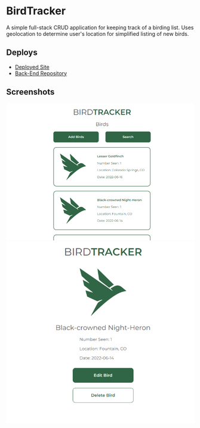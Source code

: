 # BirdTracker

A simple full-stack CRUD application for keeping track of a birding list. Uses geolocation to determine user's location for simplified listing of new birds.

## Deploys

* [Deployed Site](https://bird-tracker.netlify.app)
* [Back-End Repository](https://github.com/jonalake/capstone-backend)

## Screenshots

![Application Home Page](./src/assets/demo.PNG)
![Single Bird Listing](./src/assets/demo2.PNG)


